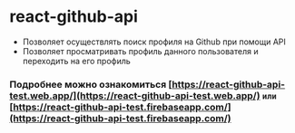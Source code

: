 # react-github-api
* Позволяет осуществлять поиск профиля на Github при помощи API
* Позволяет просматривать профиль данного пользователя и переходить на его профиль
### Подробнее можно ознакомиться [https://react-github-api-test.web.app/](https://react-github-api-test.web.app/) `или` [https://react-github-api-test.firebaseapp.com/](https://react-github-api-test.firebaseapp.com/)